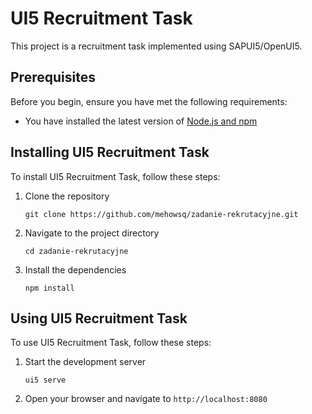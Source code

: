 # UI5 Recruitment Task

This project is a recruitment task implemented using SAPUI5/OpenUI5.

## Prerequisites

Before you begin, ensure you have met the following requirements:
* You have installed the latest version of [Node.js and npm](https://nodejs.org/)

## Installing UI5 Recruitment Task

To install UI5 Recruitment Task, follow these steps:

1. Clone the repository
   ```
   git clone https://github.com/mehowsq/zadanie-rekrutacyjne.git
   ```
2. Navigate to the project directory
   ```
   cd zadanie-rekrutacyjne
   ```
3. Install the dependencies
   ```
   npm install
   ```

## Using UI5 Recruitment Task

To use UI5 Recruitment Task, follow these steps:

1. Start the development server
   ```
   ui5 serve
   ```
2. Open your browser and navigate to `http://localhost:8080`
